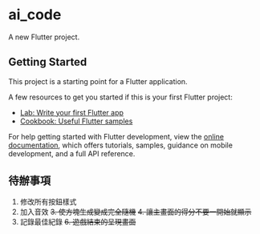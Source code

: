 # ai_code

A new Flutter project.

## Getting Started

This project is a starting point for a Flutter application.

A few resources to get you started if this is your first Flutter project:

- [Lab: Write your first Flutter app](https://docs.flutter.dev/get-started/codelab)
- [Cookbook: Useful Flutter samples](https://docs.flutter.dev/cookbook)

For help getting started with Flutter development, view the
[online documentation](https://docs.flutter.dev/), which offers tutorials,
samples, guidance on mobile development, and a full API reference.


## 待辦事項
1. 修改所有按鈕樣式
2. 加入音效
~~3. 使方塊生成變成完全隨機~~
~~4. 讓主畫面的得分不要一開始就顯示~~
5. 記錄最佳紀錄
~~6. 遊戲結束的呈現畫面~~